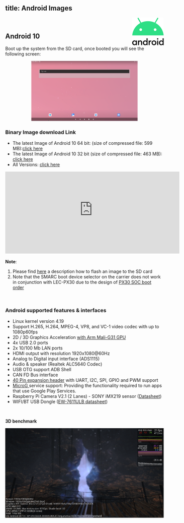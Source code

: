 title: Android Images
---

<img align="right" src="AndroidImages.assets/Android_logo_2019-1593412753766.png" />

<br>

## Android 10

Boot up the system from the SD card, once booted you will see the following screen:


<center>
<img src="AndroidImages.assets/Screenshot_20200608-082418.png" alt="Screenshot_20200608-082418" style="zoom: 33%;" />
</center>


### Binary Image download Link

* The latest Image of Android 10 64 bit: (size of compressed file: 599 MB):[click here](https://hq0epm0west0us0storage.z22.web.core.windows.net/public/SMARC/LEC-PX30/Images/Android/LEC-PX30-IPI-SMARC_Android10_64bit_sdcard_2v8_20201221.zip)
* The latest Image of Android 10 32 bit (size of compressed file: 463 MB): [click here](https://hq0epm0west0us0storage.z22.web.core.windows.net/public/SMARC/LEC-PX30/Images/Android/LEC-PX30-IPI-SMARC_Android10_32bit_sdcard_2v6_20200916.zip)
* All Versions: <a data-toggle="collapse" data-target="#demo" href="#">click here</a>

<div id="demo" class="iframe-container collapse" style="z-index: 100; background-color: white;"><iframe class="download-area" src="https://hq0epm0west0us0storage.z22.web.core.windows.net/?prefix=public/SMARC/LEC-PX30/Images/Android/&amp;pageLevel=0" scrolling="no">
  	</iframe></div>
<style>
.iframe-container {
   width: 110%;
}
.download-area {
	width:100%;
	min-height: 260px;
	height: 260px;
    border: none;
}
</style>

**Note**:

1. Please find  [here](HowToFlashImage.html#Flash-a-Yocto-or-Android-Image) a description how to flash an image to the SD card
2. Note that the SMARC boot device selector on the carrier does not work in conjunction with LEC-PX30 due to the design of [PX30 SOC boot order](PX30BootFlow.html)

<br>

### Android supported features & interfaces 

* Linux kernel version 4.19
* Support H.265, H.264, MPEG-4, VP8, and VC-1 video codec with up to 1080p60fps
* 2D / 3D Graphics Acceleration [with Arm Mali-G31 GPU](https://developer.arm.com/ip-products/graphics-and-multimedia/mali-gpus/mali-g31-gpu) 
* 4x USB 2.0 ports
* 2x 10/100 Mb LAN ports 
* HDMI output with resolution 1920x1080@60Hz
* Analog to Digital input interface (ADS1115) 
* Audio & speaker (Realtek ALC5640 Codec)
* USB OTG support ADB Shell
* CAN FD Bus interface
* [40 Pin expansion header](UserInterfaces.html) with UART, I2C, SPI, GPIO and PWM support 
* [MicroG ](https://microg.org/) service support: Providing the functionality required to run apps that use Google Play Services.
* Raspberry Pi Camera V2.1 (2 Lanes) - SONY iMX219 sensor ([Datasheet](https://www.raspberrypi.org/documentation/hardware/camera/))  
* WIFI/BT USB Dongle ([EW-7611ULB datasheet](https://www.edimax.com/edimax/mw/cufiles/files/download/datasheet/EW-7611ULB_datasheet_English.pdf))

<br>

**3D benchmark**

 
<center>
<img src="AndroidImages.assets/benchmark-1594969675942.png" />
</center>